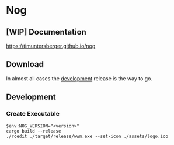 
# Nog

## [WIP] Documentation

https://timuntersberger.github.io/nog

## Download

In almost all cases the [development](https://github.com/TimUntersberger/nog/releases/tag/development-release) release is the way to go.

## Development

### Create Executable

```
$env:NOG_VERSION="<version>"
cargo build --release
./rcedit ./target/release/wwm.exe --set-icon ./assets/logo.ico
```
